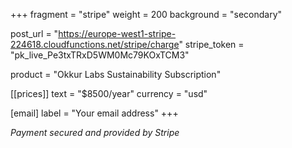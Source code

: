 +++
fragment = "stripe"
weight = 200
background = "secondary"

post_url = "https://europe-west1-stripe-224618.cloudfunctions.net/stripe/charge"
stripe_token = "pk_live_Pe3txTRxD5WM0Mc79KOxTCM3"

product = "Okkur Labs Sustainability Subscription"

[[prices]]
  text = "$8500/year"
  currency = "usd"

[email]
  label = "Your email address"
+++

*Payment secured and provided by Stripe*